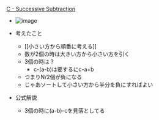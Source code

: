 
[C - Successive Subtraction](https://atcoder.jp/contests/diverta2019-2/tasks/diverta2019_2_c)
- ![image](https://gyazo.com/b445456237ffb73c3e17a53ff8a93a4b/thumb/1000)

- 考えたこと
    - [[小さい方から順番に考える]]
    - 数が2個の時は大きい方から小さい方を引く
    - 3個の時は？
        - c-(a-b)は要するにc-a+b
    - つまりN/2個が負になる
    - じゃあソートして小さい方から半分を負にすればよい
- 公式解説
    - 3個の時に(a-b)-cを見落としてる

